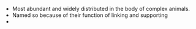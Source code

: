 
- Most abundant and widely distributed in the body of complex animals.
- Named so because of their function of linking and supporting 
- 